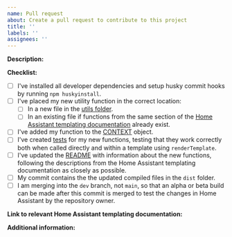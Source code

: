 ```yaml
---
name: Pull request
about: Create a pull request to contribute to this project
title: ''
labels: ''
assignees: ''
---
```


**Description:**

<!--
Describe the functions you are adding. Include a link to an issue if there is one.
-->

**Checklist:**

- [ ] I've installed all developer dependencies and setup husky commit hooks by running `npm huskyinstall`.
- [ ] I've placed my new utility function in the correct location:
  - [ ] In a new file in the [utils folder](https://github.com/Nerwyn/ha-nunjucks/tree/main/src/utils).
  - [ ] In an existing file if functions from the same section of the [Home Assistant templating documentation](https://www.home-assistant.io/docs/configuration/templating/#home-assistant-template-extensions) already exist.
- [ ] I've added my function to the [CONTEXT](https://github.com/Nerwyn/ha-nunjucks/blob/main/src/context.ts) object.
- [ ] I've created [tests](https://github.com/Nerwyn/ha-nunjucks/tree/main/tests/utils) for my new functions, testing that they work correctly both when called directly and within a template using `renderTemplate`.
- [ ] I've updated the [README](https://github.com/Nerwyn/ha-nunjucks#available-extensions) with information about the new functions, following the descriptions from the Home Assistant templating documentation as closely as possible.
- [ ] My commit contains the the updated compiled files in the `dist` folder.
- [ ] I am merging into the `dev` branch, not `main`, so that an alpha or beta build can be made after this commit is merged to test the changes in Home Assistant by the repository owner.

**Link to relevant Home Assistant templating documentation:**

<!--
A link to the section of the Home Assistant templating documentation which contains the original version of this function, if there is one. Otherwise a link to any relevant information, such as MDN Web Docs.

https://www.home-assistant.io/docs/configuration/templating/
-->

**Additional information:**
